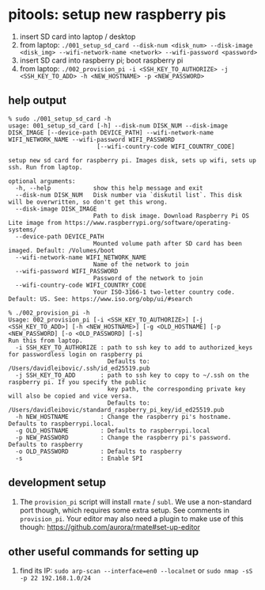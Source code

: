 # pitools: setup new raspberry pis
1. insert SD card into laptop / desktop
1. from laptop: `./001_setup_sd_card --disk-num <disk_num> --disk-image <disk_img> --wifi-network-name <network> --wifi-password <password>`
1. insert SD card into raspberry pi; boot raspberry pi
1. from laptop: `./002_provision_pi -i <SSH_KEY_TO_AUTHORIZE> -j <SSH_KEY_TO_ADD> -h <NEW_HOSTNAME> -p <NEW_PASSWORD>`

## help output
```
% sudo ./001_setup_sd_card -h
usage: 001_setup_sd_card [-h] --disk-num DISK_NUM --disk-image DISK_IMAGE [--device-path DEVICE_PATH] --wifi-network-name WIFI_NETWORK_NAME --wifi-password WIFI_PASSWORD
                         [--wifi-country-code WIFI_COUNTRY_CODE]

setup new sd card for raspberry pi. Images disk, sets up wifi, sets up ssh. Run from laptop.

optional arguments:
  -h, --help            show this help message and exit
  --disk-num DISK_NUM   Disk number via `diskutil list`. This disk will be overwritten, so don't get this wrong.
  --disk-image DISK_IMAGE
                        Path to disk image. Download Raspberry Pi OS Lite image from https://www.raspberrypi.org/software/operating-systems/
  --device-path DEVICE_PATH
                        Mounted volume path after SD card has been imaged. Default: /Volumes/boot
  --wifi-network-name WIFI_NETWORK_NAME
                        Name of the network to join
  --wifi-password WIFI_PASSWORD
                        Password of the network to join
  --wifi-country-code WIFI_COUNTRY_CODE
                        Your ISO-3166-1 two-letter country code. Default: US. See: https://www.iso.org/obp/ui/#search
```

```
% ./002_provision_pi -h
Usage: 002_provision_pi [-i <SSH_KEY_TO_AUTHORIZE>] [-j <SSH_KEY_TO_ADD>] [-h <NEW_HOSTNAME>] [-g <OLD_HOSTNAME] [-p <NEW_PASSWORD] [-o <OLD_PASSWORD] [-s]
Run this from laptop.
  -i SSH_KEY_TO_AUTHORIZE : path to ssh key to add to authorized_keys for passwordless login on raspberry pi
                            Defaults to: /Users/davidleibovic/.ssh/id_ed25519.pub
  -j SSH_KEY_TO_ADD       : path to ssh key to copy to ~/.ssh on the raspberry pi. If you specify the public
                            key path, the corresponding private key will also be copied and vice versa.
                            Defaults to: /Users/davidleibovic/standard_raspberry_pi_key/id_ed25519.pub
  -h NEW_HOSTNAME         : Change the raspberry pi's hostname. Defaults to raspberrypi.local.
  -g OLD_HOSTNAME         : Defaults to raspberrypi.local
  -p NEW_PASSWORD         : Change the raspberry pi's password. Defaults to raspberry
  -o OLD_PASSWORD         : Defaults to raspberry
  -s                      : Enable SPI
```

## development setup
1. The `provision_pi` script will install `rmate` / `subl`. We use a non-standard port though, which requires some extra setup. See comments in `provision_pi`. Your editor may also need a plugin to make use of this though: https://github.com/aurora/rmate#set-up-editor

## other useful commands for setting up
1. find its IP: `sudo arp-scan --interface=en0 --localnet` or `sudo nmap -sS -p 22 192.168.1.0/24`
